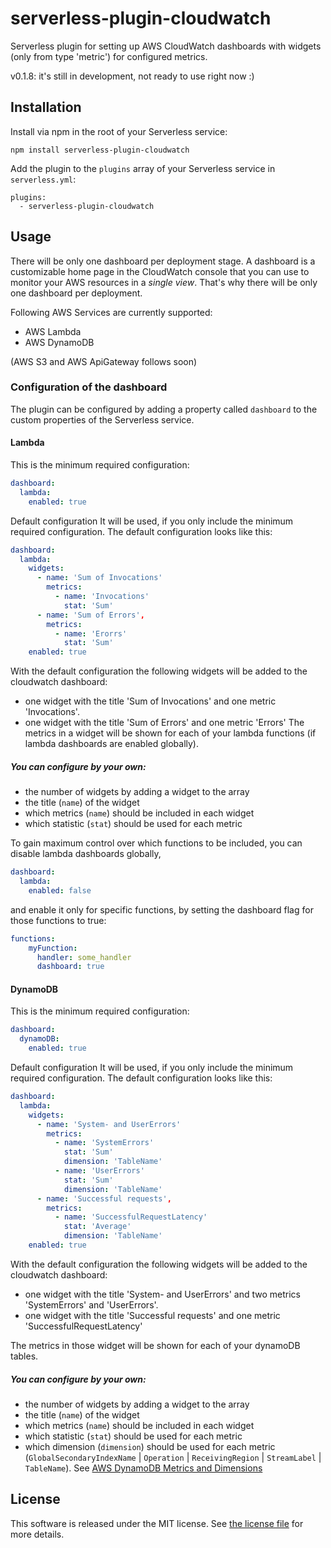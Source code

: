 # serverless-plugin-cloudwatch
Serverless plugin for setting up AWS CloudWatch dashboards with widgets (only from type 'metric') for configured metrics.

v0.1.8: it's still in development, not ready to use right now :) 

## Installation
Install via npm in the root of your Serverless service:

    npm install serverless-plugin-cloudwatch

Add the plugin to the  `plugins`  array of your Serverless service in  `serverless.yml`:

    plugins:
      - serverless-plugin-cloudwatch

## Usage
There will be only one dashboard per deployment stage. 
A dashboard is a customizable home page in the CloudWatch console that you can use to monitor your AWS resources in a *single view*. 
That's why there will be only one dashboard per deployment.

Following AWS Services are currently supported: 

- AWS Lambda
- AWS DynamoDB

(AWS S3 and AWS ApiGateway follows soon) 

### Configuration of the dashboard
The plugin can be configured by adding a property called `dashboard` to the custom properties of the Serverless service.
#### Lambda
This is the minimum required configuration:

```yaml
dashboard:
  lambda:
    enabled: true
```

Default configuration
It will be used, if you only include the minimum required configuration.
The default configuration looks like this:

```yaml
dashboard:
  lambda:
    widgets:
      - name: 'Sum of Invocations'
        metrics: 
          - name: 'Invocations'
            stat: 'Sum'
      - name: 'Sum of Errors',
        metrics: 
          - name: 'Erorrs'
            stat: 'Sum'
    enabled: true
```

With the default configuration the following widgets will be added to the cloudwatch dashboard:
- one widget with the title 'Sum of Invocations' and one metric 'Invocations'. 
- one widget with the title 'Sum of Errors' and one metric 'Errors'
The metrics in a widget will be shown for each of your lambda functions (if lambda dashboards are enabled globally).

##### You can configure by your own:
- the number of widgets by adding a widget to the array
- the title (`name`) of the widget
- which metrics (`name`) should be included in each widget
- which statistic (`stat`) should be used for each metric


To gain maximum control over which functions to be included, you can disable lambda dashboards globally,
```yaml
dashboard:
  lambda:
    enabled: false
```
and enable it only for specific functions, by setting the dashboard flag for those functions to true:
```yaml
functions:
    myFunction:
      handler: some_handler
      dashboard: true
```
#### DynamoDB 
This is the minimum required configuration:

```yaml
dashboard:
  dynamoDB:
    enabled: true
```

Default configuration
It will be used, if you only include the minimum required configuration.
The default configuration looks like this:

```yaml
dashboard:
  lambda:
    widgets:
      - name: 'System- and UserErrors'
        metrics: 
          - name: 'SystemErrors'
            stat: 'Sum'
            dimension: 'TableName'
          - name: 'UserErrors'
            stat: 'Sum'
            dimension: 'TableName'
      - name: 'Successful requests',
        metrics: 
          - name: 'SuccessfulRequestLatency'
            stat: 'Average'
            dimension: 'TableName'
    enabled: true
```
With the default configuration the following widgets will be added to the cloudwatch dashboard:
- one widget with the title 'System- and UserErrors' and two metrics 'SystemErrors' and 'UserErrors'. 
- one widget with the title 'Successful requests' and one metric 'SuccessfulRequestLatency'

The metrics in those widget will be shown for each of your dynamoDB tables.

##### You can configure by your own:
- the number of widgets by adding a widget to the array
- the title (`name`) of the widget
- which metrics (`name`) should be included in each widget
- which statistic (`stat`) should be used for each metric
- which dimension (`dimension`) should be used for each metric (`GlobalSecondaryIndexName` | `Operation` | `ReceivingRegion` | `StreamLabel` | `TableName`).
 See [AWS DynamoDB Metrics and Dimensions](https://docs.aws.amazon.com/amazondynamodb/latest/developerguide/metrics-dimensions.html)

## License

This software is released under the MIT license. See  [the license file](https://github.com/anna-b96/serverless-plugin-cloudwatch/blob/master/LICENSE)  for more details.

